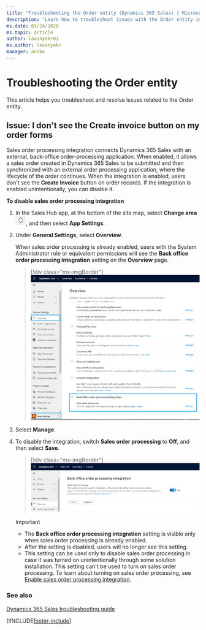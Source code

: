 ```yaml
---
title: "Troubleshooting the Order entity (Dynamics 365 Sales) | MicrosoftDocs"
description: "Learn how to troubleshoot issues with the Order entity in Dynamics 365 Sales."
ms.date: 03/24/2020
ms.topic: article
author: lavanyakr01
ms.author: lavanyakr
manager: annbe
---
```


# Troubleshooting the Order entity 

This article helps you troubleshoot and resolve issues related to the Order entity.

<a name="no_create_invoice_button"> </a>
## Issue: I don't see the Create invoice button on my order forms

Sales order processing integration connects Dynamics 365 Sales with an external, back-office order-processing application. When enabled, it allows a sales order created in Dynamics 365 Sales to be submitted and then synchronized with an external order processing application, where the lifecycle of the order continues. When the integration is enabled, users don't see the **Create Invoice** button on order records. If the integration is enabled unintentionally, you can disable it.  

**To disable sales order processing integration**

1. In the Sales Hub app, at the bottom of the site map, select **Change area** ![Change area.](media/change-area-icon.png "Change area"), and then select **App Settings**.

2. Under **General Settings**, select **Overview**. 

    When sales order processing is already enabled, users with the System Administrator role or equivalent permissions will see the **Back office order processing integration** setting on the **Overview** page.

    > [!div class="mx-imgBorder"]  
    > ![Setting to disable back-office order-processing integration.](media/order-processing-integration-setting.png "Setting to disable back-office order-processing integration")
 
3. Select **Manage**. 

4. To disable the integration, switch **Sales order processing** to **Off**, and then select **Save**.

    > [!div class="mx-imgBorder"]  
    > ![Sales order processing setting.](media/sales-order-processing-setting.png "Sales order processing setting")

    > [!IMPORTANT]
    > - The **Back office order processing integration** setting is visible only when sales order processing is already enabled. 
    > - After the setting is disabled, users will no longer see this setting. 
    > - This setting can be used only to disable sales order processing in case it was turned on unintentionally through some solution installation. This setting can't be used to turn _on_ sales order processing. To learn about turning on sales order processing, see [Enable sales order processing integration](developer/enable-sales-order-processing-integration.md).


### See also

[Dynamics 365 Sales troubleshooting guide](troubleshooting.md)  


[!INCLUDE[footer-include](../includes/footer-banner.md)]
